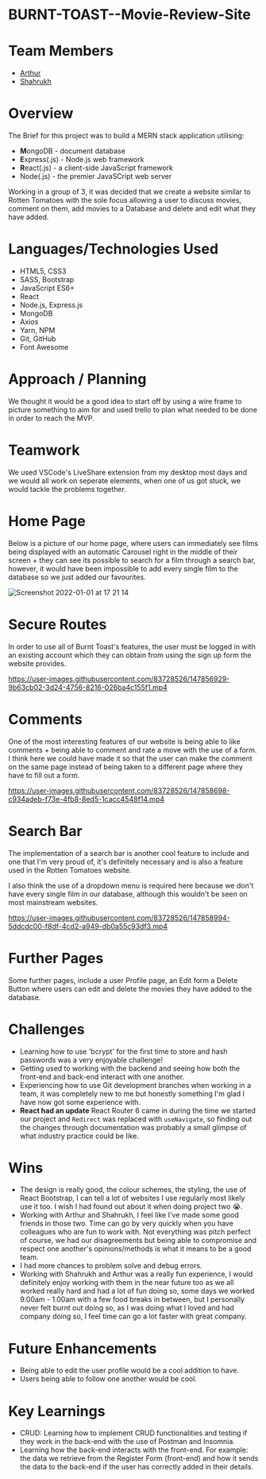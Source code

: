 # BURNT-TOAST--Movie-Review-Site

# Team Members 

* [Arthur](https://github.com/arthur-ruxton)
* [Shahrukh](https://github.com/shak-h)

# Overview 

The Brief for this project was to build a MERN stack application utilising:

* **M**ongoDB - document database
* **E**xpress(.js) - Node.js web framework
* **R**eact(.js) - a client-side JavaScript framework
* Node(.js) - the premier JavaSCript web server

Working in a group of 3, it was decided that we create a website similar to Rotten Tomatoes with the sole focus allowing a user to discuss movies, comment on them, add movies to a Database and delete and edit what they have added. 

# Languages/Technologies Used

* HTML5, CSS3
* SASS, Bootstrap
* JavaScript ES6+
* React
* Node.js, Express.js
* MongoDB
* Axios
* Yarn, NPM
* Git, GitHub
* Font Awesome

# Approach / Planning

We thought it would be a good idea to start off by using a wire frame to picture something to aim for and used trello to plan what needed to be done in order to reach the MVP.

# Teamwork

We used VSCode's LiveShare extension from my desktop most days and we would all work on seperate elements, when one of us got stuck, we would tackle the problems together.  

# Home Page 

Below is a picture of our home page, where users can immediately see films being displayed with an automatic Carousel right in the middle of their screen + they can see its possible to search for a film through a search bar, however, it would have been impossible to add every single film to the database so we just added our favourites.  

![Screenshot 2022-01-01 at 17 21 14](https://user-images.githubusercontent.com/83728526/147856266-5e0a6b69-40c0-4dca-8cb0-ab93bb35b0f3.png)

# Secure Routes 

In order to use all of Burnt Toast's features, the user must be logged in with an existing account which they can obtain from using the sign up form the website provides. 

https://user-images.githubusercontent.com/83728526/147856929-9b63cb02-3d24-4756-8216-026ba4c155f1.mp4

# Comments

One of the most interesting features of our website is being able to like comments + being able to comment and rate a move with the use of a form. I think here we could have made it so that the user can make the comment on the same page instead of being taken to a different page where they have to fill out a form. 

https://user-images.githubusercontent.com/83728526/147858698-c934adeb-f73e-4fb8-8ed5-1cacc4548f14.mp4

# Search Bar

The implementation of a search bar is another cool feature to include and one that I'm very proud of, it's definitely necessary and is also a feature used in the Rotten Tomatoes website. 

I also think the use of a dropdown menu is required here because we don't have every single film in our database, although this wouldn't be seen on most mainstream websites. 

https://user-images.githubusercontent.com/83728526/147858994-5ddcdc00-f8df-4cd2-a949-db0a55c93df3.mp4

# Further Pages

Some further pages, include a user Profile page, an Edit form a Delete Button where users can edit and delete the movies they have added to the database. 

# Challenges 

* Learning how to use 'bcrypt' for the first time to store and hash passwords was a very enjoyable challenge! 
* Getting used to working with the backend and seeing how both the front-end and back-end interact with one another. 
* Experiencing how to use Git development branches when working in a team, it was completely new to me but honestly something I'm glad I have now got some experience with. 
* **React had an update** React Router 6 came in during the time we started our project and `Redirect` was replaced with `useNavigate`, so finding out the changes through documentation was probably a small glimpse of what industry practice could be like. 

# Wins 

* The design is really good, the colour schemes, the styling, the use of React Bootstrap, I can tell a lot of websites I use regularly most likely use it too. I wish I had found out about it when doing project two :sob:.  
* Working with Arthur and Shahrukh, I feel like I've made some good friends in those two. Time can go by very quickly when you have colleagues who are fun to work with. Not everything was pitch perfect of course, we had our disagreements but being able to compromise and respect one another's opinions/methods is what it means to be a good team.
* I had more chances to problem solve and debug errors.
* Working with Shahrukh and Arthur was a really fun experience, I would definitely enjoy working with them in the near future too as we all worked really hard and had a lot of fun doing so, some days we worked 9.00am - 1.00am with a few food breaks in between, but I personally never felt burnt out doing so, as I was doing what I loved and had company doing so, I feel time can go a lot faster with great company. 

# Future Enhancements

* Being able to edit the user profile would be a cool addition to have.
* Users being able to follow one another would be cool. 

# Key Learnings

* CRUD: Learning how to implement CRUD functionalities and testing if they work in the back-end with the use of Postman and Insomnia.
* Learning how the back-end interacts with the front-end. For example: the data we retrieve from the Register Form (front-end) and how it sends the data to the back-end if the user has correctly added in their details.

